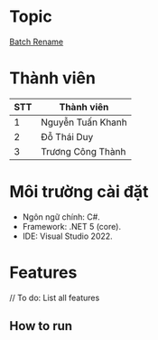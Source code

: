 # Topic
[Batch Rename](https://tdquang7.notion.site/Project-batch-rename-2022-9dc9eb9c9d674dbdb4a988a3794d1335)
# Thành viên
|STT|Thành viên|
| ------ | ------ |
|1|Nguyễn Tuấn Khanh|
|2|Đỗ Thái Duy|
|3|Trương Công Thành|
# Môi trường cài đặt
- Ngôn ngữ chính: C#.
- Framework: .NET 5 (core).
- IDE: Visual Studio 2022.
# Features
// To do: List all features
## How to run
